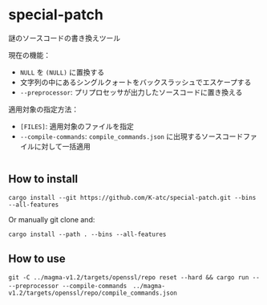 special-patch
====

謎のソースコードの書き換えツール

現在の機能：
- `NULL` を `(NULL)` に置換する
- 文字列の中にあるシングルクォートをバックスラッシュでエスケープする
- `--preprocessor`: プリプロセッサが出力したソースコードに置き換える


適用対象の指定方法：
- `[FILES]`: 適用対象のファイルを指定
- `--compile-commands`: `compile_commands.json` に出現するソースコードファイルに対して一括適用

```

```

How to install
----
```shell
cargo install --git https://github.com/K-atc/special-patch.git --bins --all-features
```

Or manually git clone and:

```shell
cargo install --path . --bins --all-features
```


How to use
----
```shell
git -C ../magma-v1.2/targets/openssl/repo reset --hard && cargo run -- --preprocessor --compile-commands　../magma-v1.2/targets/openssl/repo/compile_commands.json
```